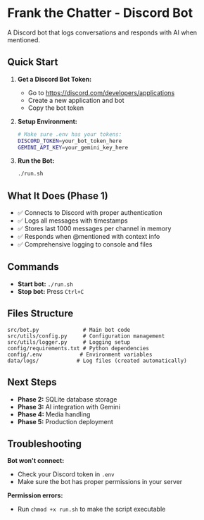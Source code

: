 # Frank the Chatter - Discord Bot

A Discord bot that logs conversations and responds with AI when mentioned.

## Quick Start

1. **Get a Discord Bot Token:**
   - Go to https://discord.com/developers/applications
   - Create a new application and bot
   - Copy the bot token

2. **Setup Environment:**
   ```bash
   # Make sure .env has your tokens:
   DISCORD_TOKEN=your_bot_token_here
   GEMINI_API_KEY=your_gemini_key_here
   ```

3. **Run the Bot:**
   ```bash
   ./run.sh
   ```

## What It Does (Phase 1)

- ✅ Connects to Discord with proper authentication
- ✅ Logs all messages with timestamps 
- ✅ Stores last 1000 messages per channel in memory
- ✅ Responds when @mentioned with context info
- ✅ Comprehensive logging to console and files

## Commands

- **Start bot:** `./run.sh`
- **Stop bot:** Press `Ctrl+C`

## Files Structure

```
src/bot.py              # Main bot code
src/utils/config.py     # Configuration management
src/utils/logger.py     # Logging setup
config/requirements.txt # Python dependencies
config/.env            # Environment variables
data/logs/            # Log files (created automatically)
```

## Next Steps

- **Phase 2:** SQLite database storage
- **Phase 3:** AI integration with Gemini
- **Phase 4:** Media handling  
- **Phase 5:** Production deployment

## Troubleshooting

**Bot won't connect:**
- Check your Discord token in `.env`
- Make sure the bot has proper permissions in your server

**Permission errors:**
- Run `chmod +x run.sh` to make the script executable